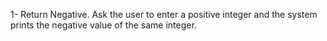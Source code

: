 1- Return Negative.
Ask the user to enter a positive integer and the system prints the negative value of the same integer.
